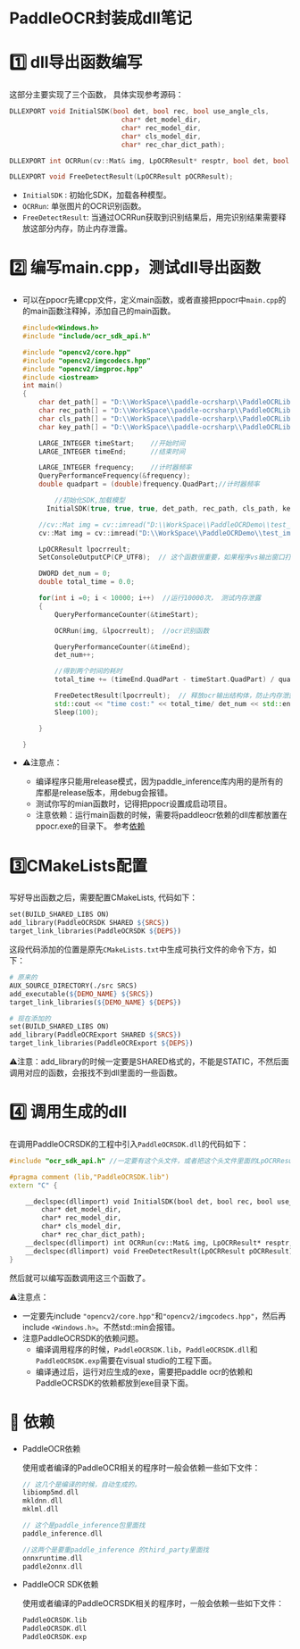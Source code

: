 # PaddleOCR封装成dll笔记

# 1️⃣ dll导出函数编写

这部分主要实现了三个函数， 具体实现参考源码：

```cpp
DLLEXPORT void InitialSDK(bool det, bool rec, bool use_angle_cls, 
                            char* det_model_dir, 
                            char* rec_model_dir, 
                            char* cls_model_dir, 
                            char* rec_char_dict_path);

DLLEXPORT int OCRRun(cv::Mat& img, LpOCRResult* resptr, bool det, bool rec, bool use_angle_cls);

DLLEXPORT void FreeDetectResult(LpOCRResult pOCRResult);
```

- `InitialSDK` : 初始化SDK，加载各种模型。
- `OCRRun`: 单张图片的OCR识别函数。
- `FreeDetectResult`: 当通过OCRRun获取到识别结果后，用完识别结果需要释放这部分内存，防止内存泄露。

# 2️⃣ 编写main.cpp，测试dll导出函数

- 可以在ppocr先建cpp文件，定义main函数，或者直接把ppocr中`main.cpp`的的main函数注释掉，添加自己的main函数。
    
    ```cpp
    #include<Windows.h>
    #include "include/ocr_sdk_api.h"
    
    #include "opencv2/core.hpp"
    #include "opencv2/imgcodecs.hpp"
    #include "opencv2/imgproc.hpp"
    #include <iostream>
    int main()
    {
        char det_path[] = "D:\\WorkSpace\\paddle-ocrsharp\\PaddleOCRLib\\inference\\ch_PP-OCRv3_det_infer";
        char rec_path[] = "D:\\WorkSpace\\paddle-ocrsharp\\PaddleOCRLib\\inference\\ch_PP-OCRv3_rec_infer";
        char cls_path[] = "D:\\WorkSpace\\paddle-ocrsharp\\PaddleOCRLib\\inference\\ch_ppocr_mobile_v2.0_cls_infer";
        char key_path[] = "D:\\WorkSpace\\paddle-ocrsharp\\PaddleOCRLib\\inference\\ppocr_keys.txt";
    
        LARGE_INTEGER timeStart;	//开始时间
        LARGE_INTEGER timeEnd;		//结束时间
    
        LARGE_INTEGER frequency;	//计时器频率
        QueryPerformanceFrequency(&frequency);
        double quadpart = (double)frequency.QuadPart;//计时器频率
    
    		//初始化SDK,加载模型
    	  InitialSDK(true, true, true, det_path, rec_path, cls_path, key_path);
    
        //cv::Mat img = cv::imread("D:\\WorkSpace\\PaddleOCRDemo\\test_img\\1.png");
        cv::Mat img = cv::imread("D:\\WorkSpace\\PaddleOCRDemo\\test_img\\2.jpg");
    
        LpOCRResult lpocrreult;
        SetConsoleOutputCP(CP_UTF8);  // 这个函数很重要，如果程序vs输出窗口打印的中文乱码的话，就要加上这个函数
    
        DWORD det_num = 0;
        double total_time = 0.0;
    
        for(int i =0; i < 10000; i++)  //运行10000次， 测试内存泄露
        {
            QueryPerformanceCounter(&timeStart);
    
            OCRRun(img, &lpocrreult);  //ocr识别函数
    
            QueryPerformanceCounter(&timeEnd);
            det_num++;
    
            //得到两个时间的耗时
            total_time += (timeEnd.QuadPart - timeStart.QuadPart) / quadpart;
    
            FreeDetectResult(lpocrreult);  // 释放ocr输出结构体，防止内存泄露。
            std::cout << "time cost:" << total_time/ det_num << std::endl;
            Sleep(100);
    
        }
    
    }
    ```
    
- ⚠️注意点：
    - 编译程序只能用release模式，因为paddle_inference库内用的是所有的库都是release版本，用debug会报错。
    - 测试你写的mian函数时，记得把ppocr设置成启动项目。
    - 注意依赖：运行main函数的时候，需要将paddleocr依赖的dll库都放置在ppocr.exe的目录下。 参考[依赖](https://www.notion.so/PaddleOCR-dll-751dc24e26f7421598bc8c8c0f1611ca)

# 3️⃣CMakeLists配置

写好导出函数之后，需要配置CMakeLists, 代码如下：

```makefile
set(BUILD_SHARED_LIBS ON)
add_library(PaddleOCRSDK SHARED ${SRCS})
target_link_libraries(PaddleOCRSDK ${DEPS})
```

这段代码添加的位置是原先`CMakeLists.txt`中生成可执行文件的命令下方，如下：

```makefile
# 原来的
AUX_SOURCE_DIRECTORY(./src SRCS)
add_executable(${DEMO_NAME} ${SRCS})
target_link_libraries(${DEMO_NAME} ${DEPS})

# 现在添加的
set(BUILD_SHARED_LIBS ON)
add_library(PaddleOCRExport SHARED ${SRCS}) 
target_link_libraries(PaddleOCRExport ${DEPS})
```

⚠️注意：add_library的时候一定要是SHARED格式的，不能是STATIC，不然后面调用对应的函数，会报找不到dll里面的一些函数。

# 4️⃣ 调用生成的dll

在调用PaddleOCRSDK的工程中引入`PaddleOCRSDK.dll`的代码如下：

```cpp
#include "ocr_sdk_api.h" //一定要有这个头文件，或者把这个头文件里面的LpOCRResult 结构体拿出来

#pragma comment (lib,"PaddleOCRSDK.lib")
extern "C" {

    __declspec(dllimport) void InitialSDK(bool det, bool rec, bool use_angle_cls,
        char* det_model_dir,
        char* rec_model_dir,
        char* cls_model_dir,
        char* rec_char_dict_path);
    __declspec(dllimport) int OCRRun(cv::Mat& img, LpOCRResult* resptr, bool det, bool rec, bool use_angle_cls);
    __declspec(dllimport) void FreeDetectResult(LpOCRResult pOCRResult);
}
```

然后就可以编写函数调用这三个函数了。

⚠️注意点：

- 一定要先include `"opencv2/core.hpp"`和`"opencv2/imgcodecs.hpp"`，然后再include `<Windows.h>`。不然std::min会报错。
- 注意PaddleOCRSDK的依赖问题。
    - 编译调用程序的时候，`PaddleOCRSDK.lib`，`PaddleOCRSDK.dll`和 `PaddleOCRSDK.exp`需要在visual studio的工程下面。
    - 编译通过后，运行对应生成的exe，需要把paddle ocr的依赖和PaddleOCRSDK的依赖都放到exe目录下面。

# 🧰 依赖

- PaddleOCR依赖
    
    使用或者编译的PaddleOCR相关的程序时一般会依赖一些如下文件：
    
    ```cpp
    // 这几个是编译的时候，自动生成的。
    libiomp5md.dll
    mkldnn.dll
    mklml.dll
    
    // 这个是paddle_inference包里面找
    paddle_inference.dll
    
    //这两个是要重paddle_inference 的third_party里面找
    onnxruntime.dll
    paddle2onnx.dll
    ```
    
- PaddleOCR SDK依赖
    
    使用或者编译的PaddleOCRSDK相关的程序时，一般会依赖一些如下文件：
    
    ```cpp
    PaddleOCRSDK.lib
    PaddleOCRSDK.dll
    PaddleOCRSDK.exp
    ```